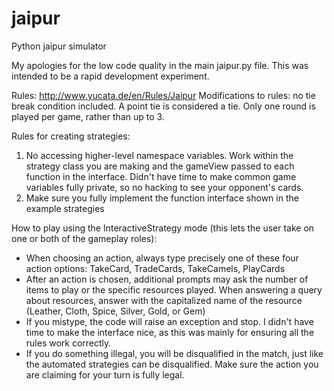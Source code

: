 # jaipur
Python jaipur simulator

My apologies for the low code quality in the main jaipur.py file. This was intended to be a rapid development experiment.

Rules: http://www.yucata.de/en/Rules/Jaipur
Modifications to rules: no tie break condition included. A point tie is considered a tie.
Only one round is played per game, rather than up to 3.

Rules for creating strategies:
1. No accessing higher-level namespace variables. Work within the strategy class you are making and the gameView passed to each function in the interface. Didn't have time to make common game variables fully private, so no hacking to see your opponent's cards.
2. Make sure you fully implement the function interface shown in the example strategies

How to play using the InteractiveStrategy mode (this lets the user take on one or both of the gameplay roles):
- When choosing an action, always type precisely one of these four action options: TakeCard, TradeCards, TakeCamels, PlayCards
- After an action is chosen, additional prompts may ask the number of items to play or the specific resources played. When answering a query about resources, answer with the capitalized name of the resource (Leather, Cloth, Spice, Silver, Gold, or Gem)
- If you mistype, the code will raise an exception and stop. I didn't have time to make the interface nice, as this was mainly for ensuring all the rules work correctly.
- If you do something illegal, you will be disqualified in the match, just like the automated strategies can be disqualified. Make sure the action you are claiming for your turn is fully legal.
